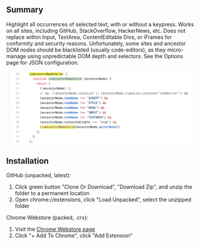 Summary
--

Highlight all occurrences of selected text, with or without a keypress. Works on all sites, including GitHub, StackOverflow, HackerNews, etc. Does not replace within Input, TextArea, ContentEditable Divs, or iFrames for conformity and security reasons. Unfortunately, some sites and ancestor DOM nodes should be blacklisted (usually code-editors), as they micro-manage using unpredictable DOM depth and selectors. See the Options page for JSON configuration.

<img src='screenshot-example.png' width='640' />

Installation
--

GitHub (unpacked, latest):

1. Click green button "Clone Or Download", "Download Zip", and unzip the folder to a permanent location
2. Open chrome://extensions, click "Load Unpacked", select the unzipped folder

Chrome Webstore (packed, .crx):

1. Visit the [Chrome Webstore page](https://chrome.google.com/webstore/detail/selection-highlighter/nepmkgohgoagfgcoegjaggacodcpdibj)
2. Click "+ Add To Chrome", click "Add Extension"